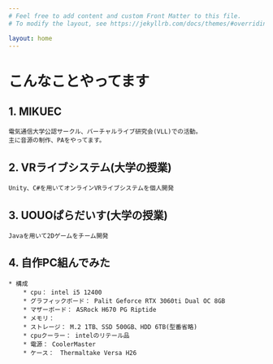 ```yaml
---
# Feel free to add content and custom Front Matter to this file.
# To modify the layout, see https://jekyllrb.com/docs/themes/#overriding-theme-defaults

layout: home
---
```

# こんなことやってます

## 1. MIKUEC  
    電気通信大学公認サークル、バーチャルライブ研究会(VLL)での活動。  
    主に音源の制作、PAをやってます。  

## 2. VRライブシステム(大学の授業)  
    Unity、C#を用いてオンラインVRライブシステムを個人開発  

## 3. UOUOぱらだいす(大学の授業)  
    Javaを用いて2Dゲームをチーム開発  

## 4. 自作PC組んでみた
    * 構成
        * cpu： intel i5 12400
        * グラフィックボード： Palit Geforce RTX 3060ti Dual OC 8GB
        * マザーボード： ASRock H670 PG Riptide
        * メモリ： 
        * ストレージ： M.2 1TB、SSD 500GB、HDD 6TB(型番省略)
        * cpuクーラー： intelのリテール品
        * 電源： CoolerMaster 
        * ケース：　Thermaltake Versa H26  
